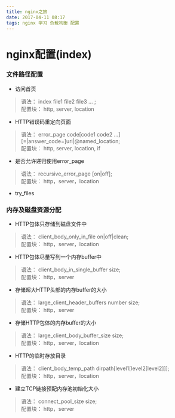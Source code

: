 ```yaml
---
title: nginx之旅
date: 2017-04-11 08:17
tags: nginx 学习 负载均衡 配置
---
```


# nginx配置(index)
### 文件路径配置
- 访问首页
> 语法：   index file1 file2 file3 ... ;   
> 配置块： http, server, location

- HTTP错误码重定向页面
> 语法：   error_page  code[code1 code2 ...][=|answer_code=]uri|@named_location;   
> 配置块： http, server, location, if

- 是否允许递归使用error_page
> 语法：   recursive_error_page [on|off];   
> 配置块： http，server，location

- try_files

### 内存及磁盘资源分配
- HTTP包体只存储到磁盘文件中
> 语法：   client_body_only_in_file on|off|clean;   
> 配置块： http，server，location

- HTTP包体尽量写到一个内存buffer中
> 语法：   client_body_in_single_buffer size;   
> 配置块： http，server

- 存储超大HTTP头部的内存buffer的大小
> 语法：   large_client_header_buffers number size;   
> 配置块： http，server

- 存储HTTP包体的内存buffer的大小
> 语法：   large_client_body_buffer_size size;   
> 配置块： http，server，location

- HTTP的临时存放目录
> 语法：   client_body_temp_path dirpath[level1[level2[level2]]];   
> 配置块： http，server，location

- 建立TCP链接预配内存池初始化大小
> 语法：   connect_pool_size size;  
> 配置块： http，server
